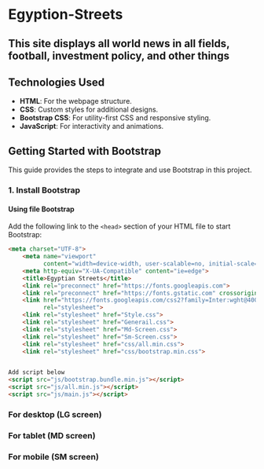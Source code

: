# Egyption-Streets
## This site displays all world news in all fields, football, investment policy, and other things

## Technologies Used

- **HTML**: For the webpage structure.
- **CSS**: Custom styles for additional designs.
- **Bootstrap CSS**: For utility-first CSS and responsive styling.
- **JavaScript**: For interactivity and animations.

## Getting Started with Bootstrap

This guide provides the steps to integrate and use Bootstrap in this project.

### 1. Install Bootstrap

#### Using file Bootstrap

Add the following link to the `<head>` section of your HTML file to start Bootstrap:

```html
<meta charset="UTF-8">
    <meta name="viewport"
          content="width=device-width, user-scalable=no, initial-scale=1.0, maximum-scale=1.0, minimum-scale=1.0">
    <meta http-equiv="X-UA-Compatible" content="ie=edge">
    <title>Egyptian Streets</title>
    <link rel="preconnect" href="https://fonts.googleapis.com">
    <link rel="preconnect" href="https://fonts.gstatic.com" crossorigin>
    <link href="https://fonts.googleapis.com/css2?family=Inter:wght@400;500;700&family=Lato:wght@400;700&family=Poppins:wght@400;500;700&family=Rubik:wght@400;500;600;700&display=swap"
          rel="stylesheet">
    <link rel="stylesheet" href="Style.css">
    <link rel="stylesheet" href="Generail.css">
    <link rel="stylesheet" href="Md-Screen.css">
    <link rel="stylesheet" href="Sm-Screen.css">
    <link rel="stylesheet" href="css/all.min.css">
    <link rel="stylesheet" href="css/bootstrap.min.css">


Add script below
<script src="js/bootstrap.bundle.min.js"></script>
<script src="js/all.min.js"></script>
<script src="js/main.js"></script>
```

### For desktop  (LG screen)
### For tablet   (MD screen)
### For mobile   (SM screen)

